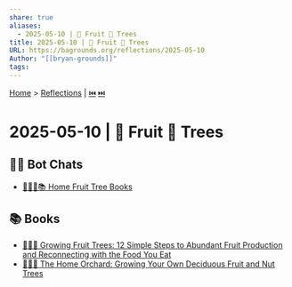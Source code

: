 ```yaml
---
share: true
aliases:
  - 2025-05-10 | 🍎 Fruit 🌳 Trees
title: 2025-05-10 | 🍎 Fruit 🌳 Trees
URL: https://bagrounds.org/reflections/2025-05-10
Author: "[[bryan-grounds]]"
tags: 
---
```

[Home](../index.md) > [Reflections](./index.md) | [⏮️](./2025-05-09.md) [⏭️](./2025-05-11.md)  
# 2025-05-10 | 🍎 Fruit 🌳 Trees  
## 🤖💬 Bot Chats  
- [🏡🍎🌳📚 Home Fruit Tree Books](../bot-chats/fruit-tree-books.md)  
  
## 📚 Books  
- [🌱🍎🌳 Growing Fruit Trees: 12 Simple Steps to Abundant Fruit Production and Reconnecting with the Food You Eat](../books/growing-fruit-trees-12-simple-steps-to-abundant-fruit-production-and-reconnecting-with-the-food-you-eat.md)  
- [🏡🍎🌳 The Home Orchard: Growing Your Own Deciduous Fruit and Nut Trees](../../the-home-orchard-growing-your-own-deciduous-fruit-and-nut-trees.md)  
